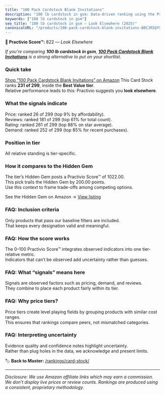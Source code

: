 ```yaml
---
title: "100 Pack Cardstock Blank Invitations"
description: "100 lb cardstock in gsm: Data-driven ranking using the Practivio Score™. Positioned by quality, value, demand, findability, momentum."
keywords: ["100 lb cardstock in gsm"]
seo_title: "100 lb cardstock in gsm — Look Elsewhere (2025)"
canonicalURL: "/products/100-pack-cardstock-blank-invitations-B0CJR5QYSF/"
---
```


**🚫 Practivio Score™:** 822 — _Look Elsewhere_


*If you're comparing **100 lb cardstock in gsm**, **[100 Pack Cardstock Blank Invitations](https://www.amazon.com/dp/B0CJR5QYSF?tag=practivio-20)** is a strong alternative to put on your shortlist.*
### Quick take
[Shop “100 Pack Cardstock Blank Invitations” on Amazon](https://www.amazon.com/dp/B0CJR5QYSF?tag=practivio-20)
This Card Stock ranks **231 of 299**, inside the **Best Value tier**.  
Relative performance leads to this: Practivio suggests you **look elsewhere**.

### What the signals indicate
Price: ranked 26 of 299 (top 9% by affordability).  
Reviews: ranked 181 of 299 (top 61% for total count).  
Rating: ranked 261 of 299 (top 88% on star average).  
Demand: ranked 252 of 299 (top 85% for recent purchases).

### Position in tier
All relative standing is tier-specific.

### How it compares to the Hidden Gem
The tier’s Hidden Gem posts a Practivio Score™ of 1022.00.  
This pick trails the Hidden Gem by 200.00 points.  
Use this context to frame trade-offs among competing options.  

See the Hidden Gem on Amazon → [View listing](https://www.amazon.com/dp/B006P1EQXA?tag=practivio-20)

### FAQ: Inclusion criteria
Only products that pass our baseline filters are included.  
That keeps every designation valid and meaningful.

### FAQ: How the score works
The 0–100 Practivio Score™ integrates observed indicators into one tier-relative metric.  
Indicators that can’t be observed add uncertainty rather than guesses.

### FAQ: What “signals” means here
Signals are observed factors such as pricing, demand, and reviews.  
They combine to place each product fairly within its tier.

### FAQ: Why price tiers?
Price tiers create level playing fields by grouping products with similar cost ranges.  
This ensures that rankings compare peers, not mismatched categories.

### FAQ: Interpreting uncertainty
Evidence quality and confidence notes highlight uncertainty.  
Rather than plug holes in the data, we acknowledge and present limits.


🏷️ **Back to Master:** [/rankings/card-stock/](/rankings/card-stock/)

---
_Disclosure: We use Amazon affiliate links which may earn a commission. We don’t display live prices or review counts. Rankings are produced using a consistent, proprietary methodology._
